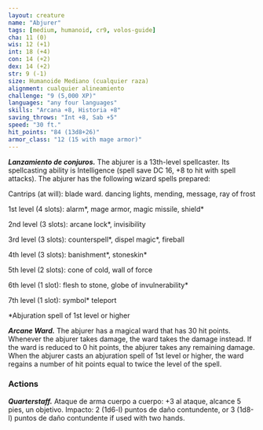 ```yaml
---
layout: creature
name: "Abjurer"
tags: [medium, humanoid, cr9, volos-guide]
cha: 11 (0)
wis: 12 (+1)
int: 18 (+4)
con: 14 (+2)
dex: 14 (+2)
str: 9 (-1)
size: Humanoide Mediano (cualquier raza)
alignment: cualquier alineamiento
challenge: "9 (5,000 XP)"
languages: "any four languages"
skills: "Arcana +8, Historia +8"
saving_throws: "Int +8, Sab +5"
speed: "30 ft."
hit_points: "84 (13d8+26)"
armor_class: "12 (15 with mage armor)"
---
```


***Lanzamiento de conjuros.*** The abjurer is a 13th-level spellcaster. Its spellcasting ability is Intelligence (spell save DC 16, +8 to hit with spell attacks). The abjurer has the following wizard spells prepared:

Cantrips (at will): blade ward. dancing lights, mending, message, ray of frost

1st level (4 slots): alarm*, mage armor, magic missile, shield*

2nd level (3 slots): arcane lock*, invisibility

3rd level (3 slots): counterspell*, dispel magic*, fireball

4th level (3 slots): banishment*, stoneskin*

5th level (2 slots): cone of cold, wall of force

6th level (1 slot): flesh to stone, globe of invulnerability*

7th level (1 slot): symbol* teleport

*Abjuration spell of 1st level or higher

***Arcane Ward.*** The abjurer has a magical ward that has 30 hit points. Whenever the abjurer takes damage, the ward takes the damage instead. If the ward is reduced to 0 hit points, the abjurer takes any remaining damage. When the abjurer casts an abjuration spell of 1st level or higher, the ward regains a number of hit points equal to twice the level of the spell.

### Actions

***Quarterstaff.*** Ataque de arma cuerpo a cuerpo: +3 al ataque, alcance 5 pies, un objetivo. Impacto: 2 (1d6-l) puntos de daño contundente, or 3 (1d8-l) puntos de daño contundente if used with two hands.